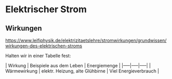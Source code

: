# Elektrischer Strom

## Wirkungen

https://www.leifiphysik.de/elektrizitaetslehre/stromwirkungen/grundwissen/wirkungen-des-elektrischen-stroms

Halten wir in einer Tabelle fest:

| Wirkung | Beispiele aus dem Leben | Energiemenge |
|–––|–––|–––|
| Wärmewirkung | elektr. Heizung, alte Glühbirne | Viel Energieverbrauch |